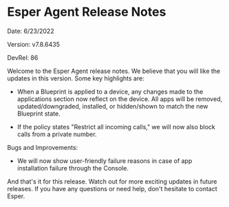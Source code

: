 # Esper Agent Release Notes 

Date: 6/23/2022

Version: v7.8.6435

DevRel: 86 


Welcome to the Esper Agent release notes. We believe that you will like the updates in this version. Some key highlights are: 

- When a Blueprint is applied to a device, any changes made to the applications section now reflect on the device. All apps will be removed, updated/downgraded, installed, or hidden/shown to match the new Blueprint state. 

- If the policy states "Restrict all incoming calls," we will now also block calls from a private number.

Bugs and Improvements:

- We will now show user-friendly failure reasons in case of app installation failure through the Console.

And that's it for this release. Watch out for more exciting updates in future releases. If you have any questions or need help, don't hesitate to contact Esper.
